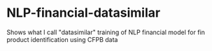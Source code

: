 # NLP-financial-datasimilar
Shows what I call "datasimilar" training of NLP financial model for fin product identification using CFPB data 
